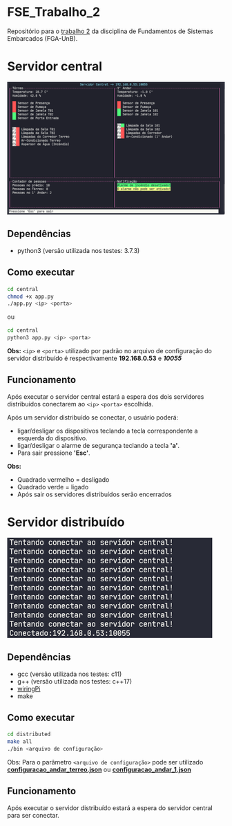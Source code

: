 # FSE_Trabalho_2

Repositório para o [trabalho 2](https://gitlab.com/fse_fga/trabalhos-2021_2/trabalho-2-2021-2) da disciplina de Fundamentos de Sistemas Embarcados (FGA-UnB).

# Servidor central

![Servidor central](img/central.png)

## Dependências

* python3 (versão utilizada nos testes: 3.7.3)

## Como executar

```bash
cd central
chmod +x app.py
./app.py <ip> <porta>
```

ou

```bash
cd central
python3 app.py <ip> <porta>
```

**Obs:** ```<ip>``` e ```<porta>``` utilizado por padrão no arquivo de configuração do servidor distribuído é respectivamente **192.168.0.53** e ***10055***

## Funcionamento

Após executar o servidor central estará a espera dos dois servidores distribuídos conectarem ao ```<ip>``` ```<porta>``` escolhida.

Após um servidor distribuído se conectar, o usuário poderá:

* ligar/desligar os dispositivos teclando a tecla correspondente a esquerda do dispositivo.
* ligar/desligar o alarme de segurança teclando a tecla **'a'**.
* Para sair pressione **'Esc'**.

**Obs:**

* Quadrado vermelho = desligado
* Quadrado verde = ligado
* Após sair os servidores distribuídos serão encerrados

# Servidor distribuído

![Servidor central](img/distribuido.png)

## Dependências

* gcc (versão utilizada nos testes: c11)
* g++ (versão utilizada nos testes: c++17)
* [wiringPi](http://wiringpi.com/)
* make

## Como executar

```bash
cd distributed
make all
./bin <arquivo de configuração>
```

Obs: Para o parâmetro ```<arquivo de configuração>``` pode ser utilizado **[configuracao_andar_terreo.json](/distributed/configuracao_andar_terreo.json)** ou **[configuracao_andar_1.json](/distributed/configuracao_andar_1.json)**

## Funcionamento

Após executar o servidor distribuído estará a espera do servidor central para ser conectar.
